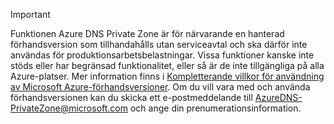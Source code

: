 > [!IMPORTANT]
> Funktionen Azure DNS Private Zone är för närvarande en hanterad förhandsversion som tillhandahålls utan serviceavtal och ska därför inte användas för produktionsarbetsbelastningar. Vissa funktioner kanske inte stöds eller har begränsad funktionalitet, eller så är de inte tillgängliga på alla Azure-platser.  Mer information finns i [Kompletterande villkor för användning av Microsoft Azure-förhandsversioner](https://azure.microsoft.com/support/legal/preview-supplemental-terms/).  Om du vill vara med och använda förhandsversionen kan du skicka ett e-postmeddelande till AzureDNS-PrivateZone@microsoft.com och ange din prenumerationsinformation.
